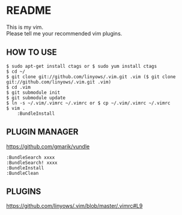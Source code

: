 # README

This is my vim.  
Please tell me your recommended vim plugins.

## HOW TO USE

    $ sudo apt-get install ctags or $ sudo yum install ctags
    $ cd ~/
    $ git clone git://github.com/linyows/.vim.git .vim ($ git clone git://github.com/linyows/.vim.git .vim)
    $ cd .vim
    $ git submodule init
    $ git submodule update
    $ ln -s ~/.vim/.vimrc ~/.vimrc or $ cp ~/.vim/.vimrc ~/.vimrc
    $ vim .
        :BundleInstall

## PLUGIN MANAGER

<https://github.com/gmarik/vundle>

    :BundleSearch xxxx
    :BundleSearch! xxxx
    :BundleInstall
    :BundleClean

## PLUGINS

<https://github.com/linyows/.vim/blob/master/.vimrc#L9>
